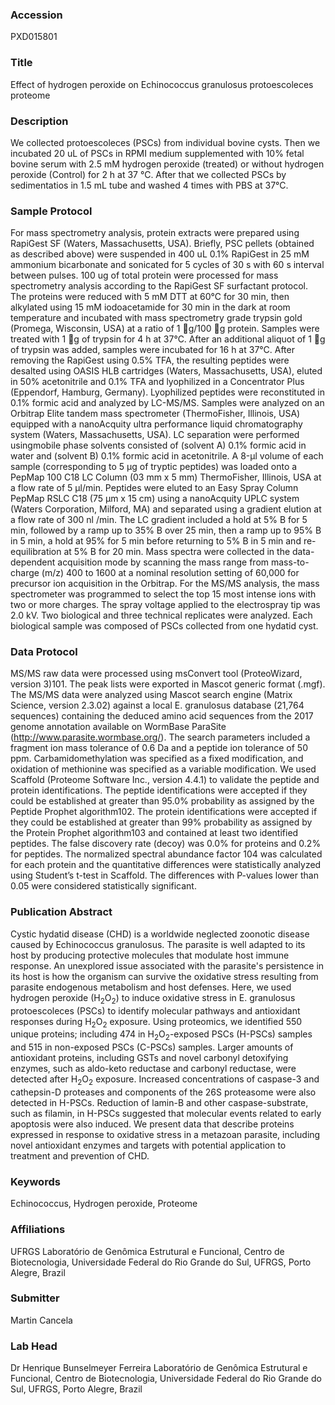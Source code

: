 ### Accession
PXD015801

### Title
Effect of hydrogen peroxide on Echinococcus granulosus protoescoleces proteome

### Description
We collected protoescoleces (PSCs) from individual bovine cysts. Then we incubated 20 uL of PSCs in RPMI medium supplemented with 10% fetal bovine serum with 2.5 mM hydrogen peroxide (treated) or without hydrogen peroxide (Control) for 2 h at 37 °C. After that we collected PSCs by sedimentatios in 1.5 mL tube and washed 4 times with PBS at 37°C.

### Sample Protocol
For mass spectrometry analysis, protein extracts were prepared using RapiGest SF (Waters, Massachusetts, USA). Briefly, PSC pellets (obtained as described above) were suspended in 400 uL 0.1% RapiGest in 25 mM ammonium bicarbonate and sonicated for 5 cycles of 30 s with 60 s interval between pulses. 100 ug of total protein were processed for mass spectrometry analysis according to the RapiGest SF surfactant protocol. The proteins were reduced with 5 mM DTT at 60°C for 30 min, then alkylated using 15 mM iodoacetamide for 30 min in the dark at room temperature and incubated with mass spectrometry grade trypsin gold (Promega, Wisconsin, USA) at a ratio of 1 g/100 g protein. Samples were treated with 1 g of trypsin for 4 h at 37°C. After an additional aliquot of 1 g of trypsin was added, samples were incubated for 16 h at 37°C. After removing the RapiGest using 0.5% TFA, the resulting peptides were desalted using OASIS HLB cartridges (Waters, Massachusetts, USA), eluted in 50% acetonitrile and 0.1% TFA and lyophilized in a Concentrator Plus (Eppendorf, Hamburg, Germany). Lyophilized peptides were reconstituted in 0.1% formic acid and analyzed by LC-MS/MS. Samples were analyzed on an Orbitrap Elite tandem mass spectrometer (ThermoFisher, Illinois, USA) equipped with a nanoAcquity ultra performance liquid chromatography system (Waters, Massachusetts, USA).  LC separation were performed usingmobile phase solvents consisted of (solvent A) 0.1% formic acid in water and (solvent B) 0.1% formic acid in acetonitrile. A 8-μl volume of each sample (corresponding to 5 μg of tryptic peptides) was loaded onto a PepMap 100 C18 LC Column (03 mm x 5 mm) ThermoFisher, Illinois, USA at a flow rate of 5 μl/min. Peptides were eluted to an Easy Spray Column PepMap RSLC C18 (75 μm x 15 cm) using a  nanoAcquity UPLC system (Waters Corporation, Milford, MA) and separated using a gradient elution at a flow rate of 300 nl /min. The LC gradient included a hold at 5% B for 5 min, followed by a ramp up to 35% B over 25 min, then a ramp up to 95% B in 5 min, a hold at 95% for 5 min before returning to 5% B in 5 min and re-equilibration at 5% B for 20 min. Mass spectra were collected in the data-dependent acquisition mode by scanning the mass range from mass-to-charge (m/z) 400 to 1600 at a nominal resolution setting of 60,000 for precursor ion acquisition in the Orbitrap. For the MS/MS analysis, the mass spectrometer was programmed to select the top 15 most intense ions with two or more charges. The spray voltage applied to the electrospray tip was 2.0 kV.  Two biological and three technical replicates were analyzed. Each biological sample was composed of PSCs collected from one hydatid cyst.

### Data Protocol
MS/MS raw data were processed using msConvert tool (ProteoWizard, version 3)101. The peak lists were exported in Mascot generic format (.mgf). The MS/MS data were analyzed using Mascot search engine (Matrix Science, version 2.3.02) against a local E. granulosus database (21,764 sequences) containing the deduced amino acid sequences from the 2017 genome annotation available on WormBase ParaSite (http://www.parasite.wormbase.org/). The search parameters included a fragment ion mass tolerance of 0.6 Da and a peptide ion tolerance of 50 ppm. Carbamidomethylation was specified as a fixed modification, and oxidation of methionine was specified as a variable modification. We used Scaffold (Proteome Software Inc., version 4.4.1) to validate the peptide and protein identifications. The peptide identifications were accepted if they could be established at greater than 95.0% probability as assigned by the Peptide Prophet algorithm102. The protein identifications were accepted if they could be established at greater than 99% probability as assigned by the Protein Prophet algorithm103 and contained at least two identified peptides. The false discovery rate (decoy) was 0.0% for proteins and 0.2% for peptides. The normalized spectral abundance factor 104 was calculated for each protein and the quantitative differences were statistically analyzed using Student’s t-test in Scaffold. The differences with P-values lower than 0.05 were considered statistically significant.

### Publication Abstract
Cystic hydatid disease (CHD) is a worldwide neglected zoonotic disease caused by Echinococcus granulosus. The parasite is well adapted to its host by producing protective molecules that modulate host immune response. An unexplored issue associated with the parasite's persistence in its host is how the organism can survive the oxidative stress resulting from parasite endogenous metabolism and host defenses. Here, we used hydrogen peroxide (H<sub>2</sub>O<sub>2</sub>) to induce oxidative stress in E. granulosus protoescoleces (PSCs) to identify molecular pathways and antioxidant responses during H<sub>2</sub>O<sub>2</sub> exposure. Using proteomics, we identified 550 unique proteins; including 474 in H<sub>2</sub>O<sub>2</sub>-exposed PSCs (H-PSCs) samples and 515 in non-exposed PSCs (C-PSCs) samples. Larger amounts of antioxidant proteins, including GSTs and novel carbonyl detoxifying enzymes, such as aldo-keto reductase and carbonyl reductase, were detected after H<sub>2</sub>O<sub>2</sub> exposure. Increased concentrations of caspase-3 and cathepsin-D proteases and components of the 26S proteasome were also detected in H-PSCs. Reduction of lamin-B and other caspase-substrate, such as filamin, in H-PSCs suggested that molecular events related to early apoptosis were also induced. We present data that describe proteins expressed in response to oxidative stress in a&#xa0;metazoan parasite, including novel antioxidant enzymes and targets with potential application to treatment and prevention of CHD.

### Keywords
Echinococcus, Hydrogen peroxide, Proteome

### Affiliations
UFRGS
Laboratório de Genômica Estrutural e Funcional, Centro de Biotecnologia, Universidade Federal do Rio Grande do Sul, UFRGS, Porto Alegre, Brazil

### Submitter
Martin Cancela

### Lab Head
Dr Henrique Bunselmeyer Ferreira
Laboratório de Genômica Estrutural e Funcional, Centro de Biotecnologia, Universidade Federal do Rio Grande do Sul, UFRGS, Porto Alegre, Brazil


